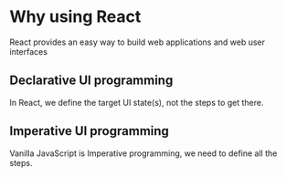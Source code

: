 # Why using React

React provides an easy way to build web applications and web user interfaces

## Declarative UI programming
In React, we define the target UI state(s), not the steps to get there.

## Imperative UI programming
Vanilla JavaScript is Imperative programming, we need to define all the steps.